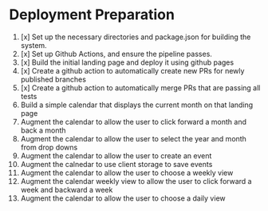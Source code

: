 # Deployment Preparation
1. [x] Set up the necessary directories and package.json for building the system.
2. [x] Set up Github Actions, and ensure the pipeline passes.
3. [x] Build the initial landing page and deploy it using github pages
4. [x] Create a github action to automatically create new PRs for newly published branches
5. [x] Create a github action to automatically merge PRs that are passing all tests
6. Build a simple calendar that displays the current month on that landing page
7. Augment the calendar to allow the user to click forward a month and back a month
8. Augment the calendar to allow the user to select the year and month from drop downs
9. Augment the calendar to allow the user to create an event
10. Augment the calnedar to use client storage to save events
11. Augment the calendar to allow the user to choose a weekly view
12. Augment the calendar weekly view to allow the user to click forward a week and backward a week
13. Augment the calendar to allow the user to choose a daily view
